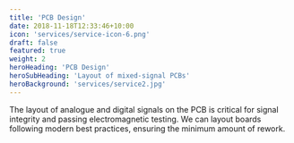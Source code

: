 ```yaml
---
title: 'PCB Design'
date: 2018-11-18T12:33:46+10:00
icon: 'services/service-icon-6.png'
draft: false
featured: true
weight: 2
heroHeading: 'PCB Design'
heroSubHeading: 'Layout of mixed-signal PCBs'
heroBackground: 'services/service2.jpg'
---
```


The layout of analogue and digital signals on the PCB is critical for signal integrity and passing electromagnetic testing. We can layout boards following modern best practices, ensuring the minimum amount of rework.